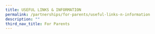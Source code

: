 ```yaml
---
title: USEFUL LINKS & INFORMATION
permalink: /partnerships/for-parents/useful-links-n-information
description: ""
third_nav_title: For Parents
---
```

